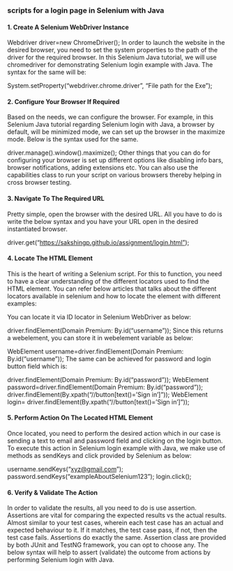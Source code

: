 ### scripts for a login page in Selenium with Java


#### 1. Create A Selenium WebDriver Instance

Webdriver driver=new ChromeDriver(); 
In order to launch the website in the desired browser, you need to set the system properties to the path of the driver for the required browser. In this Selenium Java tutorial, we will use chromedriver for demonstrating Selenium login example with Java. The syntax for the same will be:

System.setProperty(“webdriver.chrome.driver”, “File path for the Exe”); 
#### 2. Configure Your Browser If Required

Based on the needs, we can configure the browser. For example, in this Selenium Java tutorial regarding Selenium login with Java, a browser by default, will be minimized mode, we can set up the browser in the maximize mode. Below is the syntax used for the same.

driver.manage().window().maximize(); 
Other things that you can do for configuring your browser is set up different options like disabling info bars, browser notifications, adding extensions etc. You can also use the capabilities class to run your script on various browsers thereby helping in cross browser testing.

#### 3. Navigate To The Required URL

Pretty simple, open the browser with the desired URL. All you have to do is write the below syntax and you have your URL open in the desired instantiated browser.

driver.get(“https://sakshingp.github.io/assignment/login.html”); 
 #### 4. Locate The HTML Element

This is the heart of writing a Selenium script. For this to function, you need to have a clear understanding of the different locators used to find the HTML element. You can refer below articles that talks about the different locators available in selenium and how to locate the element with different examples:


You can locate it via ID locator in Selenium WebDriver as below:

driver.findElement(Domain Premium: By.id(“username”)); 
Since this returns a webelement, you can store it in webelement variable as below:

WebElement username=driver.findElement(Domain Premium: By.id(“username”)); 
The same can be achieved for password and login button field which is:

driver.findElement(Domain Premium: By.id(“password”)); 
WebElement password=driver.findElement(Domain Premium: By.id(“password”)); 
driver.findElement(By.xpath(“//button[text()=’Sign in’]”)); 
WebElement login= driver.findElement(By.xpath(“//button[text()=’Sign in’]”)); 

#### 5. Perform Action On The Located HTML Element

Once located, you need to perform the desired action which in our case is sending a text to email and password field and clicking on the login button. To execute this action in Selenium login example with Java, we make use of methods as sendKeys and click provided by Selenium as below:

username.sendKeys(“xyz@gmail.com”); 
password.sendKeys(“exampleAboutSelenium123”); 
login.click();

#### 6. Verify & Validate The Action

In order to validate the results, all you need to do is use assertion. Assertions are vital for comparing the expected results vs the actual results. Almost similar to your test cases, wherein each test case has an actual and expected behaviour to it. If it matches, the test case pass, if not, then the test case fails. Assertions do exactly the same. Assertion class are provided by both JUnit and TestNG framework, you can opt to choose any. The below syntax will help to assert (validate) the outcome from actions by performing Selenium login with Java.
